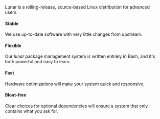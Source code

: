 Lunar is a rolling-release, source-based Linux distribution for advanced users.

#### Stable
We use up-to-date software with very little changes from upstream.

#### Flexible
Our _lunar_ package management system is written entirely in Bash, and it's both powerful and easy to learn.

#### Fast
Hardware optimizations will make your system quick and responsive.

#### Bloat-free
Clear choices for optional dependencies will ensure a system that only contains what you ask for.
